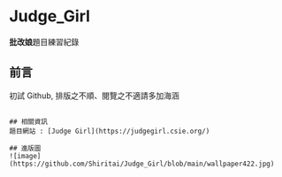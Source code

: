 # Judge_Girl
 **批改娘**題目練習紀錄

## 前言
初試 Github, 排版之不順、閱覽之不適請多加海涵
~~~ 窩寫好慢 ~~~

## 相關資訊
題目網站 : [Judge Girl](https://judgegirl.csie.org/)

## 進版圖
![image](https://github.com/Shiritai/Judge_Girl/blob/main/wallpaper422.jpg)

